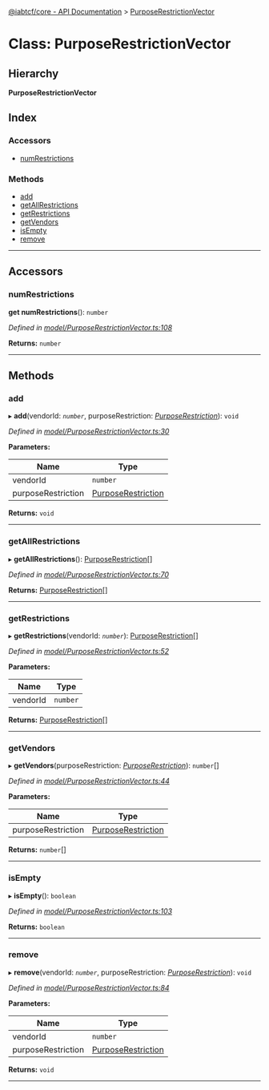 [@iabtcf/core - API Documentation](../README.md) > [PurposeRestrictionVector](../classes/purposerestrictionvector.md)

# Class: PurposeRestrictionVector

## Hierarchy

**PurposeRestrictionVector**

## Index

### Accessors

* [numRestrictions](purposerestrictionvector.md#numrestrictions)

### Methods

* [add](purposerestrictionvector.md#add)
* [getAllRestrictions](purposerestrictionvector.md#getallrestrictions)
* [getRestrictions](purposerestrictionvector.md#getrestrictions)
* [getVendors](purposerestrictionvector.md#getvendors)
* [isEmpty](purposerestrictionvector.md#isempty)
* [remove](purposerestrictionvector.md#remove)

---

## Accessors

<a id="numrestrictions"></a>

###  numRestrictions

**get numRestrictions**(): `number`

*Defined in [model/PurposeRestrictionVector.ts:108](https://github.com/chrispaterson/iabtcf-es/blob/90d8169/modules/core/src/model/PurposeRestrictionVector.ts#L108)*

**Returns:** `number`

___

## Methods

<a id="add"></a>

###  add

▸ **add**(vendorId: *`number`*, purposeRestriction: *[PurposeRestriction](purposerestriction.md)*): `void`

*Defined in [model/PurposeRestrictionVector.ts:30](https://github.com/chrispaterson/iabtcf-es/blob/90d8169/modules/core/src/model/PurposeRestrictionVector.ts#L30)*

**Parameters:**

| Name | Type |
| ------ | ------ |
| vendorId | `number` |
| purposeRestriction | [PurposeRestriction](purposerestriction.md) |

**Returns:** `void`

___
<a id="getallrestrictions"></a>

###  getAllRestrictions

▸ **getAllRestrictions**(): [PurposeRestriction](purposerestriction.md)[]

*Defined in [model/PurposeRestrictionVector.ts:70](https://github.com/chrispaterson/iabtcf-es/blob/90d8169/modules/core/src/model/PurposeRestrictionVector.ts#L70)*

**Returns:** [PurposeRestriction](purposerestriction.md)[]

___
<a id="getrestrictions"></a>

###  getRestrictions

▸ **getRestrictions**(vendorId: *`number`*): [PurposeRestriction](purposerestriction.md)[]

*Defined in [model/PurposeRestrictionVector.ts:52](https://github.com/chrispaterson/iabtcf-es/blob/90d8169/modules/core/src/model/PurposeRestrictionVector.ts#L52)*

**Parameters:**

| Name | Type |
| ------ | ------ |
| vendorId | `number` |

**Returns:** [PurposeRestriction](purposerestriction.md)[]

___
<a id="getvendors"></a>

###  getVendors

▸ **getVendors**(purposeRestriction: *[PurposeRestriction](purposerestriction.md)*): `number`[]

*Defined in [model/PurposeRestrictionVector.ts:44](https://github.com/chrispaterson/iabtcf-es/blob/90d8169/modules/core/src/model/PurposeRestrictionVector.ts#L44)*

**Parameters:**

| Name | Type |
| ------ | ------ |
| purposeRestriction | [PurposeRestriction](purposerestriction.md) |

**Returns:** `number`[]

___
<a id="isempty"></a>

###  isEmpty

▸ **isEmpty**(): `boolean`

*Defined in [model/PurposeRestrictionVector.ts:103](https://github.com/chrispaterson/iabtcf-es/blob/90d8169/modules/core/src/model/PurposeRestrictionVector.ts#L103)*

**Returns:** `boolean`

___
<a id="remove"></a>

###  remove

▸ **remove**(vendorId: *`number`*, purposeRestriction: *[PurposeRestriction](purposerestriction.md)*): `void`

*Defined in [model/PurposeRestrictionVector.ts:84](https://github.com/chrispaterson/iabtcf-es/blob/90d8169/modules/core/src/model/PurposeRestrictionVector.ts#L84)*

**Parameters:**

| Name | Type |
| ------ | ------ |
| vendorId | `number` |
| purposeRestriction | [PurposeRestriction](purposerestriction.md) |

**Returns:** `void`

___

